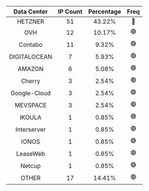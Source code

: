 | Data Center | IP Count | Percentage | Freq |
|:------------:|:--------:|:-----------:|:-----:|
| HETZNER | 51 | 43.22% | 🔴 |
| OVH | 12 | 10.17% | 🟢 |
| Contabo | 11 | 9.32% | 🟢 |
| DIGITALOCEAN | 7 | 5.93% | 🟢 |
| AMAZON | 6 | 5.08% | 🟢 |
| Cherry | 3 | 2.54% | 🟢 |
| Google-Cloud | 3 | 2.54% | 🟢 |
| MEVSPACE | 3 | 2.54% | 🟢 |
| IKOULA | 1 | 0.85% | 🟢 |
| Interserver | 1 | 0.85% | 🟢 |
| IONOS | 1 | 0.85% | 🟢 |
| LeaseWeb | 1 | 0.85% | 🟢 |
| Netcup | 1 | 0.85% | 🟢 |
| OTHER | 17 | 14.41% | 🟢 |